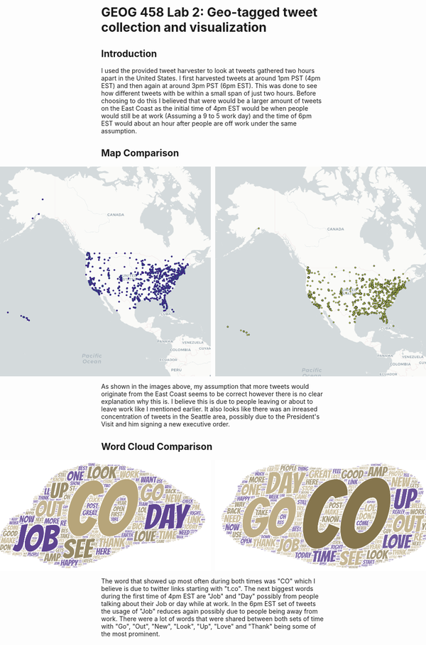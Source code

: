 # GEOG 458 Lab 2: Geo-tagged tweet collection and visualization

## Introduction

I used the provided tweet harvester to look at tweets gathered two hours apart in the United States. I first harvested tweets at around 1pm PST (4pm EST) and then again at around 3pm PST (6pm EST). This was done to see how different tweets with be within a small span of just two hours. Before choosing to do this I believed that were would be a larger amount of tweets on the East Coast as the initial time of 4pm EST would be when people would still be at work (Assuming a 9 to 5 work day) and the time of 6pm EST would about an hour after people are off work under the same assumption.

## Map Comparison

<p style="display: flex; justify-content: center;">
  <img src="img/map-1.png" width="500" style="margin-right: 10px;"/>
  <img src="img/map-2.png" width="500" /> 
</p>

As shown in the images above, my assumption that more tweets would originate from the East Coast seems to be correct however there is no clear explanation why this is. I believe this is due to people leaving or about to leave work like I mentioned earlier. It also looks like there was an inreased concentration of tweets in the Seattle area, possibly due to the President's Visit and him signing a new executive order.

## Word Cloud Comparison

<p style="display: flex; justify-content: center;">
  <img src="img/wordart-1.png" width="500" style="margin-right: 10px;"/>
  <img src="img/wordart-2.png" width="500" /> 
</p>

The word that showed up most often during both times was "CO" which I believe is due to twitter links starting with "t.co". The next biggest words during the first time of 4pm EST are "Job" and "Day" possibly from people talking about their Job or day while at work. In the 6pm EST set of tweets the usage of "Job" reduces again possibly due to people being away from work. There were a lot of words that were shared between both sets of time with "Go", "Out", "New", "Look", "Up", "Love" and "Thank" being some of the most prominent.
